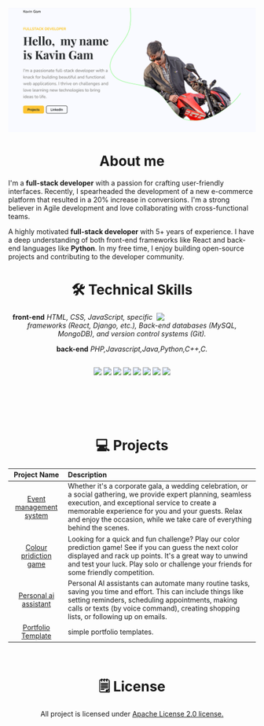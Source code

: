 
![GitHubBanner](https://github.com/bhaitigam71/bhaitigam71/blob/main/assets/img/portfolio%20sreenshort.png)

<h1 align="center"> About me</h1>

I'm a <b>full-stack developer</b> with a passion for crafting user-friendly interfaces. Recently, I spearheaded the development of a new e-commerce platform that resulted in a 20% increase in conversions. I'm a strong believer in Agile development and love collaborating with cross-functional teams.

A highly motivated <b>full-stack developer</b> with 5+ years of experience. I have a deep understanding of both front-end frameworks like React and back-end languages like <b>Python</b>. In my free time, I enjoy building open-source projects and contributing to the developer community.
 
<div align="center">

<h1>🛠 Technical Skills</h1>
   
   <img width="40%" align="right"   src="https://img.freepik.com/premium-vector/young-man-writing-code-desktop-computer-software-developer-work-workplace_625536-3771.jpg?w=600">

<b>front-end</b> <i>HTML, CSS, JavaScript, specific frameworks (React, Django, etc.), Back-end databases (MySQL, MongoDB), and version control systems (Git).</i>

<b>back-end</b> <i>PHP,Javascript,Java,Python,C++,C.</i>

##
![](https://img.shields.io/badge/HTML5-green?style=for-the-badge&logo=html5&logoColor=blue)
![](https://img.shields.io/badge/CSS-green?style=for-the-badge&logo=Cascading%20Style%20Sheets&logoColor=blue)
![](https://img.shields.io/badge/java_script-green?style=for-the-badge&logo=javascript&logoColor=blue)
![](https://img.shields.io/badge/python3-green?style=for-the-badge&logo=python&logoColor=blue)
![](https://img.shields.io/badge/java-green?style=for-the-badge&logo=openjdk&logoColor=blue)
![](https://img.shields.io/badge/php-green?style=for-the-badge&logo=php&logoColor=blue)
![](https://img.shields.io/badge/c_program-green?style=for-the-badge&logo=c&logoColor=blue)
![](https://img.shields.io/badge/c%2B%2B-green?style=for-the-badge&logo=c%2B%2B&logoColor=blue)

##

[](https://img.shields.io/badge/DBMS-MySQL-blue?style=for-the-badge&logo=mysql&logoColor=blue&labelColor=white&color=blue)
[](https://img.shields.io/badge/DBMS-MariaDB-blue?style=for-the-badge&logo=mariadb&logoColor=blue&labelColor=white&color=blue)
[](https://img.shields.io/badge/DBMS-Mongodb-blue?style=for-the-badge&logo=mongodb&logoColor=blue&labelColor=white&color=blue)

<br/>
<br/>
<br/>

<h1 align="center">💻 Projects</h1> 

| Project Name      | Description | 
| :---:        |    :----   |  
| [Event management system ](#)    |   Whether it's a corporate gala, a wedding celebration, or a social gathering, we provide expert planning, seamless execution, and exceptional service to create a memorable experience for you and your guests. Relax and enjoy the occasion, while we take care of everything behind the scenes.
| [Colour pridiction game ](#)    | Looking for a quick and fun challenge? Play our color prediction game! See if you can guess the next color displayed and rack up points. It's a great way to unwind and test your luck. Play solo or challenge your friends for some friendly competition.
| [Personal ai assistant ](#)     | Personal AI assistants can automate many routine tasks, saving you time and effort. This can include things like setting reminders, scheduling appointments, making calls or texts (by voice command), creating shopping lists, or following up on emails.
| [Portfolio Template ](#)   | simple portfolio templates.|

<br/>

<h1> 🗒️ License</h1>

All project is licensed under [Apache License 2.0 license.](https://www.apache.org/)

